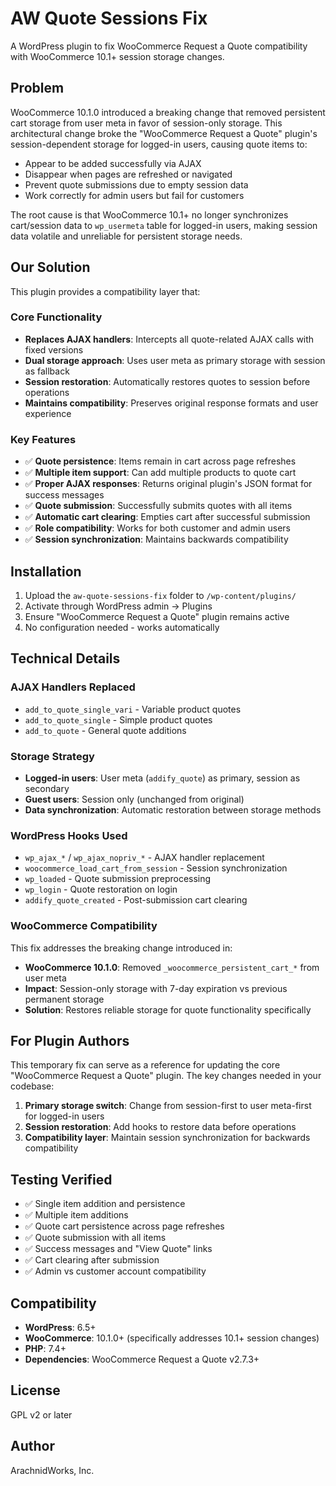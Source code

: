 # AW Quote Sessions Fix

A WordPress plugin to fix WooCommerce Request a Quote compatibility with WooCommerce 10.1+ session storage changes.

## Problem

WooCommerce 10.1.0 introduced a breaking change that removed persistent cart storage from user meta in favor of session-only storage. This architectural change broke the "WooCommerce Request a Quote" plugin's session-dependent storage for logged-in users, causing quote items to:

- Appear to be added successfully via AJAX
- Disappear when pages are refreshed or navigated
- Prevent quote submissions due to empty session data
- Work correctly for admin users but fail for customers

The root cause is that WooCommerce 10.1+ no longer synchronizes cart/session data to `wp_usermeta` table for logged-in users, making session data volatile and unreliable for persistent storage needs.

## Our Solution

This plugin provides a compatibility layer that:

### Core Functionality
- **Replaces AJAX handlers**: Intercepts all quote-related AJAX calls with fixed versions
- **Dual storage approach**: Uses user meta as primary storage with session as fallback
- **Session restoration**: Automatically restores quotes to session before operations
- **Maintains compatibility**: Preserves original response formats and user experience

### Key Features
- ✅ **Quote persistence**: Items remain in cart across page refreshes
- ✅ **Multiple item support**: Can add multiple products to quote cart  
- ✅ **Proper AJAX responses**: Returns original plugin's JSON format for success messages
- ✅ **Quote submission**: Successfully submits quotes with all items
- ✅ **Automatic cart clearing**: Empties cart after successful submission
- ✅ **Role compatibility**: Works for both customer and admin users
- ✅ **Session synchronization**: Maintains backwards compatibility

## Installation

1. Upload the `aw-quote-sessions-fix` folder to `/wp-content/plugins/`
2. Activate through WordPress admin → Plugins
3. Ensure "WooCommerce Request a Quote" plugin remains active
4. No configuration needed - works automatically

## Technical Details

### AJAX Handlers Replaced
- `add_to_quote_single_vari` - Variable product quotes
- `add_to_quote_single` - Simple product quotes  
- `add_to_quote` - General quote additions

### Storage Strategy
- **Logged-in users**: User meta (`addify_quote`) as primary, session as secondary
- **Guest users**: Session only (unchanged from original)
- **Data synchronization**: Automatic restoration between storage methods

### WordPress Hooks Used
- `wp_ajax_*` / `wp_ajax_nopriv_*` - AJAX handler replacement
- `woocommerce_load_cart_from_session` - Session synchronization
- `wp_loaded` - Quote submission preprocessing
- `wp_login` - Quote restoration on login
- `addify_quote_created` - Post-submission cart clearing

### WooCommerce Compatibility
This fix addresses the breaking change introduced in:
- **WooCommerce 10.1.0**: Removed `_woocommerce_persistent_cart_*` from user meta
- **Impact**: Session-only storage with 7-day expiration vs previous permanent storage
- **Solution**: Restores reliable storage for quote functionality specifically

## For Plugin Authors

This temporary fix can serve as a reference for updating the core "WooCommerce Request a Quote" plugin. The key changes needed in your codebase:

1. **Primary storage switch**: Change from session-first to user meta-first for logged-in users
2. **Session restoration**: Add hooks to restore data before operations
3. **Compatibility layer**: Maintain session synchronization for backwards compatibility

## Testing Verified

- ✅ Single item addition and persistence
- ✅ Multiple item additions 
- ✅ Quote cart persistence across page refreshes
- ✅ Quote submission with all items
- ✅ Success messages and "View Quote" links
- ✅ Cart clearing after submission
- ✅ Admin vs customer account compatibility

## Compatibility

- **WordPress**: 6.5+
- **WooCommerce**: 10.1.0+ (specifically addresses 10.1+ session changes)
- **PHP**: 7.4+
- **Dependencies**: WooCommerce Request a Quote v2.7.3+

## License

GPL v2 or later

## Author

ArachnidWorks, Inc.